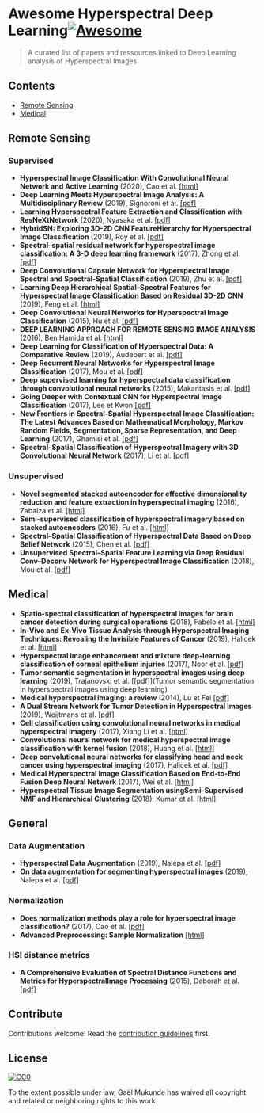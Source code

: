 # Awesome Hyperspectral Deep Learning[![Awesome](https://awesome.re/badge.svg)](https://awesome.re)

> A curated list of papers and ressources linked to Deep Learning analysis of Hyperspectral Images


## Contents

- [Remote Sensing](#remote-sensing)
- [Medical](#medical)


## Remote Sensing

### Supervised

- **Hyperspectral Image Classification With Convolutional Neural Network and Active Learning** (2020), Cao et al. [[html]](https://ieeexplore.ieee.org/document/8978543)
- **Deep Learning Meets Hyperspectral Image Analysis: A Multidisciplinary Review** (2019), Signoroni et al. [[pdf]](https://www.mdpi.com/2313-433X/5/5/52/pdf)
- **Learning Hyperspectral Feature Extraction and Classification with ResNeXtNetwork** (2020), Nyasaka et al. [[pdf]](https://arxiv.org/pdf/2002.02585.pdf)
- **HybridSN: Exploring 3D-2D CNN FeatureHierarchy for Hyperspectral Image Classification** (2019), Roy et al. [[pdf]](https://arxiv.org/pdf/1902.06701.pdf)
- **Spectral–spatial residual network for hyperspectral image classification: A 3-D deep learning framework** (2017), Zhong et al. [[pdf]](https://www.researchgate.net/profile/Zilong_Zhong2/publication/320145277_Spectral-Spatial_Residual_Network_for_Hyperspectral_Image_Classification_A_3-D_Deep_Learning_Framework/links/5ce39604458515712eb894b0/Spectral-Spatial-Residual-Network-for-Hyperspectral-Image-Classification-A-3-D-Deep-Learning-Framework.pdf)
- **Deep Convolutional Capsule Network for Hyperspectral Image Spectral and Spectral-Spatial Classification** (2019), Zhu et al. [[pdf]](https://www.mdpi.com/2072-4292/11/3/223/pdf)
- **Learning Deep Hierarchical Spatial–Spectral Features for Hyperspectral Image Classification Based on Residual 3D-2D CNN** (2019), Feng et al. [[html]](https://www.ncbi.nlm.nih.gov/pmc/articles/PMC6928880/)
- **Deep Convolutional Neural Networks for Hyperspectral Image Classification** (2015), Hu et al. [[pdf]](https://pdfs.semanticscholar.org/0089/95a880625650509422ec7dfb6f4afdc43086.pdf?_ga=2.250225103.816551337.1581496739-1979552906.1581496739)
- **DEEP LEARNING APPROACH FOR REMOTE SENSING IMAGE ANALYSIS** (2016), Ben Hamida et al. [[html]](https://hal.archives-ouvertes.fr/hal-01370161/)
- **Deep Learning for Classification of Hyperspectral Data: A Comparative Review** (2019), Audebert et al. [[pdf]](https://arxiv.org/pdf/1904.10674.pdf)
- **Deep Recurrent Neural Networks for Hyperspectral Image Classification** (2017), Mou et al. [[pdf]](https://ieeexplore.ieee.org/stamp/stamp.jsp?arnumber=7914752)
- **Deep supervised learning for hyperspectral data classification through convolutional neural networks** (2015), Makantasis et al. [[pdf]](http://users.ntua.gr/karank/img/Makantasis_etal_igrass15.pdf)
- **Going Deeper with Contextual CNN for Hyperspectral Image Classification** (2017), Lee et Kwon [[pdf]](https://arxiv.org/pdf/1604.03519.pdf)
- **New Frontiers in Spectral-Spatial Hyperspectral Image Classification: The Latest Advances Based on Mathematical Morphology, Markov Random Fields, Segmentation, Sparse Representation, and Deep Learning** (2017), Ghamisi et al. [[pdf]](https://hal.archives-ouvertes.fr/hal-01854061/document)
- **Spectral–Spatial Classification of Hyperspectral Imagery with 3D Convolutional Neural Network** (2017), Li et al. [[pdf]](https://www.mdpi.com/2072-4292/9/1/67/pdf)

### Unsupervised

- **Novel segmented stacked autoencoder for effective dimensionality reduction and feature extraction in hyperspectral imaging** (2016), Zabalza et al. [[html]](https://www.sciencedirect.com/science/article/pii/S0925231215017798)
- **Semi-supervised classification of hyperspectral imagery based on stacked autoencoders** (2016), Fu et al. [[html]](https://www.spiedigitallibrary.org/conference-proceedings-of-spie/10033/100332B/Semi-supervised-classification-of-hyperspectral-imagery-based-on-stacked-autoencoders/10.1117/12.2245011.short?SSO=1)
- **Spectral–Spatial Classification of Hyperspectral Data Based on Deep Belief Network** (2015), Chen et al. [[pdf]](https://oss.labxing.com/files/lab_publications/615-1533736397-YQcWOSQs.pdf)
- **Unsupervised Spectral–Spatial Feature Learning via Deep Residual Conv–Deconv Network for Hyperspectral Image Classification** (2018), Mou et al. [[pdf]](https://ieeexplore.ieee.org/stamp/stamp.jsp?arnumber=8082108)

## Medical
- **Spatio-spectral classification of hyperspectral images for brain cancer detection during surgical operations** (2018), Fabelo et al. [[html]](https://journals.plos.org/plosone/article?id=10.1371/journal.pone.0193721)
- **In-Vivo and Ex-Vivo Tissue Analysis through Hyperspectral Imaging Techniques: Revealing the Invisible Features of Cancer** (2019), Halicek et al. [[html]](https://www.ncbi.nlm.nih.gov/pmc/articles/PMC6627361/)
- **Hyperspectral image enhancement and mixture deep-learning classification of corneal epithelium injuries** (2017), Noor et al. [[pdf]](https://www.mdpi.com/1424-8220/17/11/2644/pdf)
- **Tumor semantic segmentation in hyperspectral images using deep learning** (2019), Trajanovski et al. [[pdf]](Tumor semantic segmentation in hyperspectral images using deep learning)
- **Medical hyperspectral imaging: a review** (2014), Lu et Fei [[pdf]](https://www.spiedigitallibrary.org/journals/Journal-of-Biomedical-Optics/volume-19/issue-1/010901/Medical-hyperspectral-imaging-a-review/10.1117/1.JBO.19.1.010901.pdf)
- **A Dual Stream Network for Tumor Detection in Hyperspectral Images** (2019), Weijtmans et al. [[pdf]](https://www.researchgate.net/profile/Caifeng_Shan/publication/334407567_A_Dual_Stream_Network_for_Tumor_Detection_in_Hyperspectral_Images/links/5d9b3449a6fdccfd0e7fb9eb/A-Dual-Stream-Network-for-Tumor-Detection-in-Hyperspectral-Images.pdf)
- **Cell classification using convolutional neural networks in medical hyperspectral imagery** (2017), Xiang Li et al. [[html]](https://ieeexplore.ieee.org/abstract/document/7984606)
- **Convolutional neural network for medical hyperspectral image classification with kernel fusion** (2018), Huang et al. [[html]](https://ieeexplore.ieee.org/abstract/document/8470659)
- **Deep convolutional neural networks for classifying head and neck cancer using hyperspectral imaging** (2017), Halicek et al. [[pdf]](https://www.spiedigitallibrary.org/journals/Journal-of-Biomedical-Optics/volume-22/issue-6/060503/Deep-convolutional-neural-networks-for-classifying-head-and-neck-cancer/10.1117/1.JBO.22.6.060503.pdf)
- **Medical Hyperspectral Image Classification Based on End-to-End Fusion Deep Neural Network** (2017), Wei et al. [[html]](https://ieeexplore.ieee.org/abstract/document/8611167)
- **Hyperspectral Tissue Image Segmentation usingSemi-Supervised NMF and Hierarchical Clustering** (2018), Kumar et al. [[html]](https://ieeexplore.ieee.org/abstract/document/8543868)
## General

### Data Augmentation
- **Hyperspectral Data Augmentation** (2019), Nalepa et al. [[pdf]](https://arxiv.org/pdf/1903.05580)
- **On data augmentation for segmenting hyperspectral images** (2019), Nalepa et al. [[pdf]](https://spie.org/Publications/Proceedings/Paper/10.1117/12.2519517?SSO=1)

### Normalization
- **Does normalization methods play a role for hyperspectral image classification?** (2017), Cao et al. [[pdf]](https://arxiv.org/pdf/1710.02939;Does)
- **Advanced Preprocessing: Sample Normalization** [[html]](http://wiki.eigenvector.com/index.php?title=Advanced_Preprocessing:_Sample_Normalization)

### HSI distance metrics
- **A Comprehensive Evaluation of Spectral Distance Functions and Metrics for HyperspectralImage Processing** (2015), Deborah et al. [[pdf]](https://ieeexplore.ieee.org/stamp/stamp.jsp?arnumber=7061924)

## Contribute

Contributions welcome! Read the [contribution guidelines](contributing.md) first.


## License

[![CC0](https://mirrors.creativecommons.org/presskit/buttons/88x31/svg/cc-zero.svg)](https://creativecommons.org/publicdomain/zero/1.0)

To the extent possible under law, Gaël Mukunde has waived all copyright and
related or neighboring rights to this work.